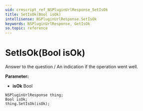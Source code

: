 ```yaml
---
uid: crmscript_ref_NSPluginUrlResponse_SetIsOk
title: SetIsOk(Bool isOk)
intellisense: NSPluginUrlResponse.SetIsOk
keywords: NSPluginUrlResponse, GetIsOk
so.topic: reference
---
```


# SetIsOk(Bool isOk)

Answer to the question / An indication if the operation went well.

**Parameter:** 
 - **isOk** Bool

```crmscript
NSPluginUrlResponse thing;
Bool isOk;
thing.SetIsOk(isOk);
```


